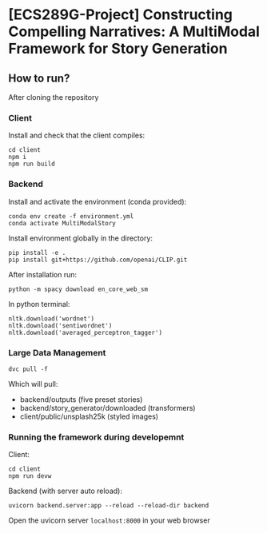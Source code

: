 # [ECS289G-Project] Constructing Compelling Narratives: A MultiModal Framework for Story Generation

## How to run?

After cloning the repository

### Client

Install and check that the client compiles:
```
cd client
npm i
npm run build
```

### Backend

Install and activate the environment (conda provided):
```
conda env create -f environment.yml
conda activate MultiModalStory
```

Install environment globally in the directory: 
```
pip install -e .
pip install git+https://github.com/openai/CLIP.git
```

After installation run:
```
python -m spacy download en_core_web_sm
```
In python terminal:
```
nltk.download('wordnet')
nltk.download('sentiwordnet')
nltk.download('averaged_perceptron_tagger')
```

### Large Data Management

```
dvc pull -f
```

Which will pull:
- backend/outputs (five preset stories)
- backend/story_generator/downloaded (transformers)
- client/public/unsplash25k (styled images)

### Running the framework during developemnt

Client: 
```
cd client
npm run devw
```

Backend (with server auto reload): 
```
uvicorn backend.server:app --reload --reload-dir backend
```

Open the uvicorn server `localhost:8000` in your web browser
